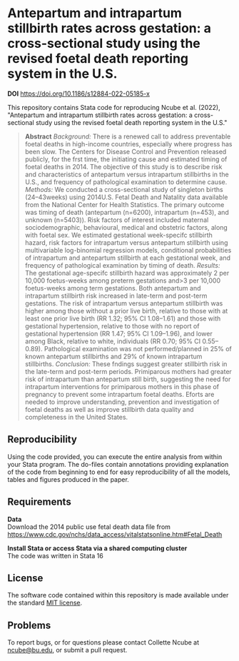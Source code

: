 # Antepartum and intrapartum stillbirth rates across gestation: a cross-sectional study using the revised foetal death reporting system in the U.S.
**DOI** https://doi.org/10.1186/s12884-022-05185-x

This repository contains Stata code for reproducing Ncube et al. (2022), "Antepartum and intrapartum stillbirth rates across gestation: a cross-sectional study using the revised foetal death reporting system in the U.S."

> **Abstract**
*Background:* There is a renewed call to address preventable foetal deaths in high-income countries, especially where progress has been slow. The Centers for Disease Control and Prevention released publicly, for the frst time, the initiating cause and estimated timing of foetal deaths in 2014. The objective of this study is to describe risk and characteristics of antepartum versus intrapartum stillbirths in the U.S., and frequency of pathological examination to 
determine cause.
*Methods:* We conducted a cross-sectional study of singleton births (24–43weeks) using 2014U.S. Fetal Death and Natality data available from the National Center for Health Statistics. The primary outcome was timing of death (antepartum (n=6200), intrapartum (n=453), and unknown (n=5403)). Risk factors of interest included maternal 
sociodemographic, behavioural, medical and obstetric factors, along with foetal sex. We estimated gestational week-specifc stillbirth hazard, risk factors for intrapartum versus antepartum stillbirth using multivariable log-binomial regression models, conditional probabilities of intrapartum and antepartum stillbirth at each gestational week, and frequency of pathological examination by timing of death.
*Results:* The gestational age-specifc stillbirth hazard was approximately 2 per 10,000 foetus-weeks among preterm gestations and>3 per 10,000 foetus-weeks among term gestations. Both antepartum and intrapartum stillbirth risk increased in late-term and post-term gestations. The risk of intrapartum versus antepartum stillbirth was higher among those without a prior live birth, relative to those with at least one prior live birth (RR 1.32; 95% CI 1.08–1.61) and those with gestational hypertension, relative to those with no report of gestational hypertension (RR 1.47; 95% CI 1.09–1.96), and lower among Black, relative to white, individuals (RR 0.70; 95% CI 0.55–0.89). Pathological examination was not performed/planned in 25% of known antepartum stillbirths and 29% of known intrapartum stillbirths.
*Conclusion:* These fndings suggest greater stillbirth risk in the late-term and post-term periods. Primiparous mothers had greater risk of intrapartum than antepartum still birth, suggesting the need for intrapartum interventions for primiparous mothers in this phase of pregnancy to prevent some intrapartum foetal deaths. Eforts are needed to improve understanding, prevention and investigation of foetal deaths as well as improve stillbirth data quality and 
completeness in the United States.


   ## Reproducibility
Using the code provided, you can execute the entire analysis from within your Stata program. The do-files contain annotations providing explanation of the code from beginning to end for easy reproducibility of all the models, tables and figures produced in the paper.

  ## Requirements
**Data**\
Download the 2014 public use fetal death data file from https://www.cdc.gov/nchs/data_access/vitalstatsonline.htm#Fetal_Death

**Install Stata or access Stata via a shared computing cluster**\
The code was written in Stata 16

   ## License
The software code contained within this repository is made available under the standard [MIT license](http://opensource.org/licenses/mit-license.php). 

   ## Problems
To report bugs, or for questions please contact Collette Ncube at ncube@bu.edu, or submit a pull request.
